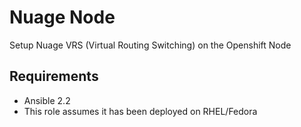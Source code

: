 Nuage Node
==========

Setup Nuage VRS (Virtual Routing Switching) on the Openshift Node

Requirements
------------

* Ansible 2.2
* This role assumes it has been deployed on RHEL/Fedora
